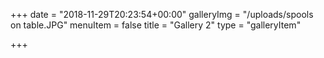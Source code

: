 +++
date = "2018-11-29T20:23:54+00:00"
galleryImg = "/uploads/spools on table.JPG"
menuItem = false
title = "Gallery 2"
type = "galleryItem"

+++
